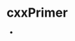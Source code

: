 # cxxPrimer

- [第一章]: https://github.com/liuweijie19980216/cxxPrimer/tree/master/chap1/README.md

  

  
